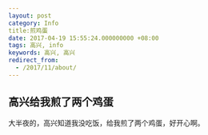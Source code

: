 ```yaml
---
layout: post
category: Info
title:煎鸡蛋
date: 2017-04-19 15:55:24.000000000 +08:00
tags: 高兴, info
keywords: 高兴, 高兴
redirect_from:
  - /2017/11/about/
---
```


## 高兴给我煎了两个鸡蛋
大半夜的，高兴知道我没吃饭，给我煎了两个鸡蛋，好开心啊。




